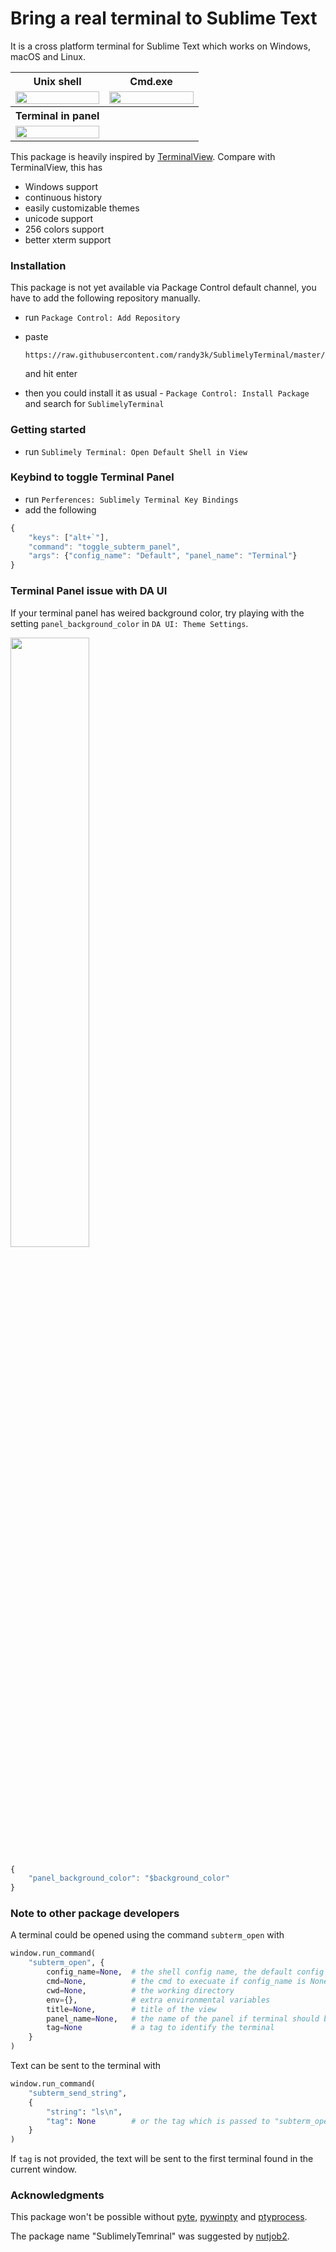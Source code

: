 # Bring a real terminal to Sublime Text

It is a cross platform terminal for Sublime Text which works on Windows, macOS and Linux.

<table>
    <tr>
        <th>Unix shell</th>
        <th>Cmd.exe</th>
    </tr>
    <tr>
        <td width="50%">
            <a href="https://user-images.githubusercontent.com/1690993/41758519-1be3b638-75b7-11e8-85c7-9ad50ea5652d.gif">
                <img src="https://user-images.githubusercontent.com/1690993/41758519-1be3b638-75b7-11e8-85c7-9ad50ea5652d.gif" width="100%">
            </a>
        </td>
        <td width="50%">
            <a href="https://user-images.githubusercontent.com/1690993/41478434-a46f19c4-7095-11e8-995d-f7b4ef8b9c0e.gif">
                <img src="https://user-images.githubusercontent.com/1690993/41478434-a46f19c4-7095-11e8-995d-f7b4ef8b9c0e.gif" width="100%">
            </a>
        </td>
    </tr>
    <tr>
        <th>Terminal in panel</th>
        <th></th>
    </tr>
    <tr>
        <td width="50%">
            <a href="https://user-images.githubusercontent.com/1690993/41727462-69fe7ec2-7542-11e8-9c42-64796c1fb023.png">
                <img src="https://user-images.githubusercontent.com/1690993/41727462-69fe7ec2-7542-11e8-9c42-64796c1fb023.png" width="100%">
            </a>
        </td>
        <td width="50%">
        </td>
    </tr>
</table>

This package is heavily inspired by [TerminalView](https://github.com/Wramberg/TerminalView). Compare with TerminalView, this has

- Windows support
- continuous history
- easily customizable themes
- unicode support
- 256 colors support
- better xterm support

### Installation

This package is not yet available via Package Control default channel, you have to add the following repository manually.

- run `Package Control: Add Repository`
- paste

    ```
    https://raw.githubusercontent.com/randy3k/SublimelyTerminal/master/package_control.json
    ```
    and hit enter

- then you could install it as usual - `Package Control: Install Package` and search for `SublimelyTerminal`

### Getting started

- run `Sublimely Terminal: Open Default Shell in View`


### Keybind to toggle Terminal Panel

- run `Perferences: Sublimely Terminal Key Bindings`
- add the following

```js
{ 
    "keys": ["alt+`"], 
    "command": "toggle_subterm_panel", 
    "args": {"config_name": "Default", "panel_name": "Terminal"}
}
```

### Terminal Panel issue with DA UI

If your terminal panel has weired background color, try playing with the setting `panel_background_color` in `DA UI: Theme Settings`.

<img src="https://user-images.githubusercontent.com/1690993/41728204-31a9a2a2-7544-11e8-9fb6-a37b59da852a.png" width="50%" />

```js
{
    "panel_background_color": "$background_color"
}
```

### Note to other package developers

A terminal could be opened using the command `subterm_open` with
```py
window.run_command(
    "subterm_open", {
        config_name=None,  # the shell config name, the default config is "Default"
        cmd=None,          # the cmd to execuate if config_name is None
        cwd=None,          # the working directory
        env={},            # extra environmental variables
        title=None,        # title of the view
        panel_name=None,   # the name of the panel if terminal should be opened in panel
        tag=None           # a tag to identify the terminal
    }
)
```

Text can be sent to the terminal with
```py
window.run_command(
    "subterm_send_string", 
    {
        "string": "ls\n",
        "tag": None        # or the tag which is passed to "subterm_open"
    }
)
```
If `tag` is not provided, the text will be sent to the first terminal found in the current window.


### Acknowledgments

This package won't be possible without [pyte](https://github.com/selectel/pyte), [pywinpty](https://github.com/spyder-ide/pywinpty) and [ptyprocess](https://github.com/pexpect/ptyprocess).

The package name "SublimelyTemrinal" was suggested by [nutjob2](https://forum.sublimetext.com/t/finally-a-multi-platform-terminal-running-in-sublime-text/37560/43?u=randy3k).
